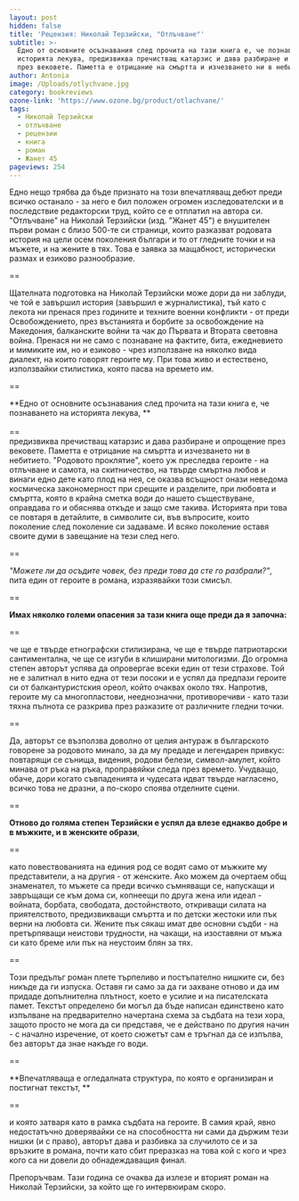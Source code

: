 ```yaml
---
layout: post
hidden: false
title: 'Рецензия: Николай Терзийски, "Отлъчване"'
subtitle: >-
  Едно от основните осъзнавания след прочита на тази книга е, че познаването на
  историята лекува, предизвиква пречистващ катарзис и дава разбиране и опрощение
  през вековете. Паметта е отрицание на смъртта и изчезването ни в небитието
author: Antonia
image: /Uploads/otlychvane.jpg
category: bookreviews
ozone-link: 'https://www.ozone.bg/product/otlachvane/'
tags:
  - Николай Терзийски
  - отлъчване
  - рецензии
  - книга
  - роман
  - Жанет 45
pageviews: 254
---
```

Едно нещо трябва да бъде признато на този впечатляващ дебют преди всичко останало - за него е бил положен огромен изследователски и в последствие редакторски труд, който се е отплатил на автора си. "Отлъчване" на Николай Терзийски (изд. "Жанет 45") е внушителен първи роман с близо 500-те си страници, които разказват родовата история на цели осем поколения българи и то от гледните точки и на мъжете, и на жените в тях. Това е заявка за мащабност, исторически размах и езиково разнообразие.

\==

Щателната подготовка на Николай Терзийски може дори да ни заблуди, че той е завършил история (завършил е журналистика), тъй като с лекота ни пренася през годините и техните военни конфликти - от преди Освобождението, през въстанията и борбите за освобождение на Македония, балканските войни та чак до Първата и Втората световна война. Пренася ни не само с познаване на фактите, бита, ежедневието и мимиките им, но и езиково - чрез използване на няколко вида диалект, на които говорят героите му. При това живо и естествено, използвайки стилистика, която пасва на времето им. 

\==

**Едно от основните осъзнавания след прочита на тази книга е, че познаването на историята лекува, **\
\
==\
предизвиква пречистващ катарзис и дава разбиране и опрощение през вековете. Паметта е отрицание на смъртта и изчезването ни в небитието. "Родовото проклятие", което уж преследва героите - на отлъчване и самота, на скитничество, на твърде смъртна любов и винаги едно дете като плод на нея, се оказва всъщност онази неведома космическа закономерност при срещите и разделите, при любовта и смъртта, която в крайна сметка води до нашето съществуване, оправдава го и обяснява откъде и защо сме такива. Историята при това се повтаря в детайлите, в символите си, във въпросите, които поколение след поколение си задаваме. И всяко поколение оставя своите думи в завещание на тези след него.  

\==

_"Можете ли да осъдите човек, без преди това да сте го разбрали?"_, пита един от героите в романа, изразявайки този смисъл.

\==

**Имах няколко големи опасения за тази книга още преди да я започна:**

\==

че ще е твърде етнографски стилизирана, че ще е твърде патриотарски сантиментална, че ще се изгуби в клиширани митологизми. До огромна степен авторът успява да опровергае всеки един от тези страхове. Той не е залитнал в нито една от тези посоки и е успял да предпази героите си от балкантуристския ореол, който очаквах около тях. Напротив, героите му са многопластови, нееднозначни, противоречиви - като тази тяхна пълнота се разкрива през разказите от различните гледни точки. 

\==

Да, авторът се възползва доволно от целия антураж в българското говорене за родовото минало, за да му предаде и легендарен привкус: повтарящи се сънища, видения, родови белези, символ-амулет, който минава от ръка на ръка, проправяйки следа през времето. Учудващо, обаче, дори когато съвпаденията и чудесата идват твърде нагласено, всичко това не дразни, а по-скоро споява отделните сцени. 

\==

**Отново до голяма степен Терзийски е успял да влезе еднакво добре и в мъжките, и в женските образи**, 

\==

като повествованията на единия род се водят само от мъжките му представители, а на другия - от женските. Ако можем да очертаем общ знаменател, то мъжете са преди всичко съмняващи се, напускащи и завръщащи се към дома си, копнеещи по друга жена или идеал - войната, борбата, свободата, достойнството, откриващи силата на приятелството, предизвикващи смъртта и по детски жестоки или пък верни на любовта си. Жените пък сякаш имат две основни съдби - на претърпяващи неистови трудности, на чакащи, на изоставяни от мъжа си като бреме или пък на неустоим блян за тях.

\==

Този предълъг роман плете търпеливо и постъпателно нишките си, без никъде да ги изпуска. Оставя ги само за да ги захване отново и да им придаде допълнителна плътност, което е усилие и на писателската памет. Текстът определено би могъл да бъде написан единствено като изпълване на предварително начертана схема за съдбата на тези хора, защото просто не мога да си представя, че е действано по другия начин - с начално изречение, от което сюжетът сам е тръгнал да се изпълва, без авторът да знае накъде го води. 

\==

**Впечатляваща е огледалната структура, по която е организиран и постигнат текстът, **

\==

и която затваря като в рамка съдбата на героите. В самия край, явно недостатъчно доверявайки се на способността ни сами да държим тези нишки (и с право), авторът дава и разбивка за случилото се и за връзките в романа, почти като сбит преразказ на това кой с кого и чрез кого са ни довели до обнадеждаващия финал. 

Препоръчвам. Тази година се очаква да излезе и вторият роман на Николай Терзийски, за който ще го интервюирам скоро.
